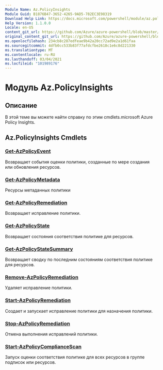 ```yaml
---
Module Name: Az.PolicyInsights
Module Guid: B1876B47-3652-4265-9AD5-782EC3E98319
Download Help Link: https://docs.microsoft.com/powershell/module/az.policyinsights
Help Version: 1.1.0.0
Locale: en-US
content_git_url: https://github.com/Azure/azure-powershell/blob/master/src/PolicyInsights/PolicyInsights/help/Az.PolicyInsights.md
original_content_git_url: https://github.com/Azure/azure-powershell/blob/master/src/PolicyInsights/PolicyInsights/help/Az.PolicyInsights.md
ms.openlocfilehash: 234cb8c287edfeae9b42a20cc72ad9e2a1d61faa
ms.sourcegitcommit: 4dfb0cc533b83f77afdcfbe2618c1e6c8d221330
ms.translationtype: MT
ms.contentlocale: ru-RU
ms.lasthandoff: 03/04/2021
ms.locfileid: "101989176"
---
```

# Модуль Az.PolicyInsights
## Описание
В этой теме вы можете найти справку по этим cmdlets.microsoft Azure Policy Insights.

## Az.PolicyInsights Cmdlets
### [Get-AzPolicyEvent](Get-AzPolicyEvent.md)
Возвращает события оценки политики, созданные по мере создания или обновления ресурсов.

### [Get-AzPolicyMetadata](Get-AzPolicyMetadata.md)
Ресурсы метаданных политики

### [Get-AzPolicyRemediation](Get-AzPolicyRemediation.md)
Возвращает исправление политики.

### [Get-AzPolicyState](Get-AzPolicyState.md)
Возвращает состояния соответствия политике для ресурсов.

### [Get-AzPolicyStateSummary](Get-AzPolicyStateSummary.md)
Возвращает сводку по последним состояниям соответствия политике для ресурсов.

### [Remove-AzPolicyRemediation](Remove-AzPolicyRemediation.md)
Удаляет исправление политики.

### [Start-AzPolicyRemediation](Start-AzPolicyRemediation.md)
Создает и запускает исправление политики для назначения политики.

### [Stop-AzPolicyRemediation](Stop-AzPolicyRemediation.md)
Отмена выполнения исправлений политики.

### [Start-AzPolicyComplianceScan](Start-AzPolicyComplianceScan.md)
Запуск оценки соответствия политике для всех ресурсов в группе подписок или ресурсов.

